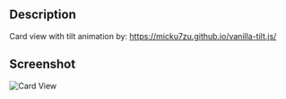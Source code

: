 ## Description
Card view with tilt animation by: https://micku7zu.github.io/vanilla-tilt.js/

## Screenshot

![Card View](assets\CardView.gif)
